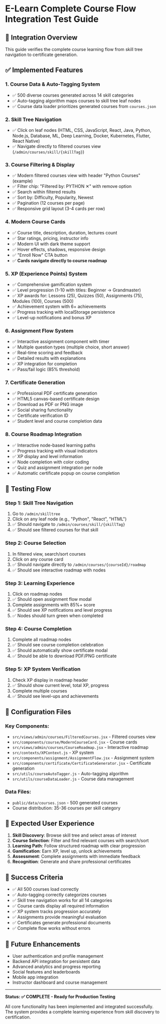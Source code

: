 # E-Learn Complete Course Flow Integration Test Guide

## 🎯 **Integration Overview**

This guide verifies the complete course learning flow from skill tree navigation to certificate generation.

## ✅ **Implemented Features**

### 1. **Course Data & Auto-Tagging System**
- ✅ 500 diverse courses generated across 14 skill categories
- ✅ Auto-tagging algorithm maps courses to skill tree leaf nodes
- ✅ Course data loader prioritizes generated courses from `courses.json`

### 2. **Skill Tree Navigation**
- ✅ Click on leaf nodes (HTML, CSS, JavaScript, React, Java, Python, Node.js, Database, ML, Deep Learning, Docker, Kubernetes, Flutter, React Native)
- ✅ Navigate directly to filtered courses view (`/admin/courses/skill/{skillTag}`)

### 3. **Course Filtering & Display**
- ✅ Modern filtered courses view with header "Python Courses" (example)
- ✅ Filter chip: "Filtered by: PYTHON ✕" with remove option
- ✅ Search within filtered results
- ✅ Sort by: Difficulty, Popularity, Newest
- ✅ Pagination (12 courses per page)
- ✅ Responsive grid layout (3-4 cards per row)

### 4. **Modern Course Cards**
- ✅ Course title, description, duration, lectures count
- ✅ Star ratings, pricing, instructor info
- ✅ Modern UI with dark theme support
- ✅ Hover effects, shadows, responsive design
- ✅ "Enroll Now" CTA button
- ✅ **Cards navigate directly to course roadmap**

### 5. **XP (Experience Points) System**
- ✅ Comprehensive gamification system
- ✅ Level progression (1-10 with titles: Beginner → Grandmaster)
- ✅ XP awards for: Lessons (25), Quizzes (50), Assignments (75), Modules (100), Courses (500)
- ✅ Achievement system with 6+ achievements
- ✅ Progress tracking with localStorage persistence
- ✅ Level-up notifications and bonus XP

### 6. **Assignment Flow System**
- ✅ Interactive assignment component with timer
- ✅ Multiple question types (multiple choice, short answer)
- ✅ Real-time scoring and feedback
- ✅ Detailed results with explanations
- ✅ XP integration for completion
- ✅ Pass/fail logic (85% threshold)

### 7. **Certificate Generation**
- ✅ Professional PDF certificate generation
- ✅ HTML5 canvas-based certificate design
- ✅ Download as PDF or PNG image
- ✅ Social sharing functionality
- ✅ Certificate verification ID
- ✅ Student level and course completion data

### 8. **Course Roadmap Integration**
- ✅ Interactive node-based learning paths
- ✅ Progress tracking with visual indicators
- ✅ XP display and level information
- ✅ Node completion with color coding
- ✅ Quiz and assignment integration per node
- ✅ Automatic certificate popup on course completion

## 🧪 **Testing Flow**

### **Step 1: Skill Tree Navigation**
1. Go to `/admin/skilltree`
2. Click on any leaf node (e.g., "Python", "React", "HTML")
3. ✅ Should navigate to `/admin/courses/skill/{skillTag}`
4. ✅ Should see filtered courses for that skill

### **Step 2: Course Selection**
1. In filtered view, search/sort courses
2. Click on any course card
3. ✅ Should navigate directly to `/admin/courses/{courseId}/roadmap`
4. ✅ Should see interactive roadmap with nodes

### **Step 3: Learning Experience**
1. Click on roadmap nodes
2. ✅ Should open assignment flow modal
3. Complete assignments with 85%+ score
4. ✅ Should see XP notifications and level progress
5. ✅ Nodes should turn green when completed

### **Step 4: Course Completion**
1. Complete all roadmap nodes
2. ✅ Should see course completion celebration
3. ✅ Should automatically show certificate modal
4. ✅ Should be able to download PDF/PNG certificate

### **Step 5: XP System Verification**
1. Check XP display in roadmap header
2. ✅ Should show current level, total XP, progress
3. Complete multiple courses
4. ✅ Should see level-ups and achievements

## 🔧 **Configuration Files**

### **Key Components:**
- `src/views/admin/courses/FilteredCourses.jsx` - Filtered courses view
- `src/components/course/ModernCourseCard.jsx` - Course cards
- `src/views/admin/courses/CourseRoadmap.jsx` - Interactive roadmap
- `src/contexts/XPContext.js` - XP system
- `src/components/assignment/AssignmentFlow.jsx` - Assignment system
- `src/components/certificate/CertificateGenerator.jsx` - Certificate generation
- `src/utils/courseAutoTagger.js` - Auto-tagging algorithm
- `src/utils/courseDataLoader.js` - Course data management

### **Data Files:**
- `public/data/courses.json` - 500 generated courses
- Course distribution: 35-36 courses per skill category

## 🌟 **Expected User Experience**

1. **Skill Discovery**: Browse skill tree and select areas of interest
2. **Course Selection**: Filter and find relevant courses with search/sort
3. **Learning Path**: Follow structured roadmap with clear progression
4. **Gamification**: Earn XP, level up, unlock achievements
5. **Assessment**: Complete assignments with immediate feedback
6. **Recognition**: Generate and share professional certificates

## 🎯 **Success Criteria**

- ✅ All 500 courses load correctly
- ✅ Auto-tagging correctly categorizes courses
- ✅ Skill tree navigation works for all 14 categories
- ✅ Course cards display all required information
- ✅ XP system tracks progression accurately
- ✅ Assignments provide meaningful evaluation
- ✅ Certificates generate professional documents
- ✅ Complete flow works without errors

## 🚀 **Future Enhancements**

- User authentication and profile management
- Backend API integration for persistent data
- Advanced analytics and progress reporting
- Social features and leaderboards
- Mobile app integration
- Instructor dashboard and course management

---

**Status: ✅ COMPLETE - Ready for Production Testing**

All core functionality has been implemented and integrated successfully. The system provides a complete learning experience from skill discovery to certification.